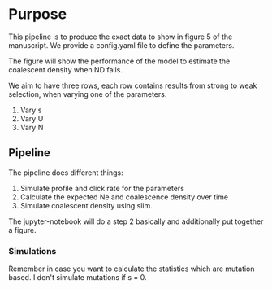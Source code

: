 # Purpose

This pipeline is to produce the exact data to show in figure 5 of the manuscript.
We provide a config.yaml file to define the parameters.

The figure will show the performance of the model to estimate the coalescent
density when ND fails.

We aim to have three rows, each row contains results from strong to weak
selection, when varying one of the parameters.
1. Vary s
2. Vary U
3. Vary N


## Pipeline
The pipeline does different things:
1. Simulate profile and click rate for the parameters
2. Calculate the expected Ne and coalescence density over time
3. Simulate coalescent density using slim.

The jupyter-notebook will do a step 2 basically and additionally put together
a figure.

### Simulations
Remember in case you want to calculate the statistics which are mutation based. I don't simulate mutations if s = 0.
